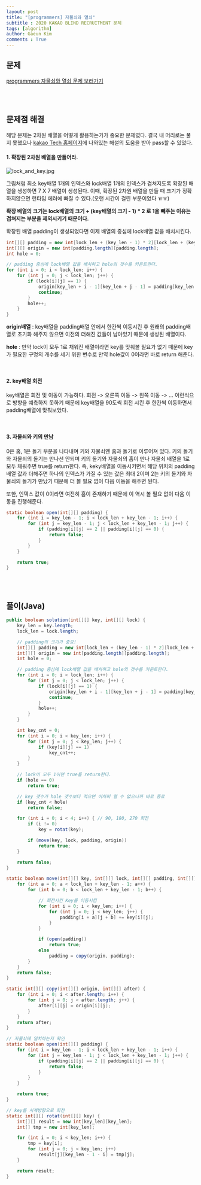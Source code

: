 ```yaml
---
layout: post
title: "[programmers] 자물쇠와 열쇠"
subtitle : 2020 KAKAO BLIND RECRUITMENT 문제
tags: [algorithm]
author: Gaeun Kim
comments : True
---
```


<h2>문제</h2>

[programmers 자물쇠와 열쇠 문제 보러가기](asset/img/200913_lock_and_key.jpg)

<br><br>

<h2>문제점 해결</h2>

해당 문제는 2차원 배열을 어떻게 활용하는가가 중요한 문제였다. 결국 내 머리로는 풀지 못했으나 [kakao Tech 홈페이지](https://tech.kakao.com/2019/10/02/kakao-blind-recruitment-2020-round1/)에 나와있는 해설의 도움을 받아 pass할 수 있었다.

#### 1. 확장된 2차원 배열을 만들어라.

![lock_and_key.jpg](C:\Users\we963\Downloads\자물쇠와_열쇠.jpg)

그림처럼 최소 key배열 1개의 인덱스와 lock배열 1개의 인덱스가 겹쳐지도록 확장된 배열을 생성하면 7 X 7 배열이 생성된다. 이때, 확장된 2차원 배열을 만들 때 크기가 정확하지않으면 런타임 에러에 빠질 수 있다.(오랜 시간이 걸린 부분이었다 ㅠㅠ)

**확장 배열의 크기는 lock배열의 크기 + (key배열의 크기 - 1) * 2 로 1을 빼주는 이유는 겹쳐지는 부분을 제외시키기 때문이다.**

확장된 배열 padding이 생성되었다면 이제 배열의 중심에 lock배열 값을 배치시킨다.

```java
int[][] padding = new int[lock_len + (key_len - 1) * 2][lock_len + (key_len - 1) * 2];
int[][] origin = new int[padding.length][padding.length];
int hole = 0;

// padding 중심에 lock배열 값을 배치하고 hole의 갯수를 카운트한다.
for (int i = 0; i < lock_len; i++) {
	for (int j = 0; j < lock_len; j++) {
		if (lock[i][j] == 1) {
			origin[key_len + i - 1][key_len + j - 1] = padding[key_len + i - 1][key_len + j - 1] = 1;
			continue;
		}
		hole++;
	}
}
```

**origin배열** : key배열을 padding배열 안에서 한칸씩 이동시킨 후 원래의 padding배열로 초기화 해주지 않으면 이전의 더해진 값들이 남아있기 때문에 생성된 배열이다.

**hole** : 만약 lock이 모두 1로 채워진 배열이라면 key를 맞춰볼 필요가 없기 때문에 key가 필요한 구멍의 개수를 세기 위한 변수로 만약 hole값이 0이라면 바로 return 해준다.

<br>

#### 2. key배열 회전

key배열은 회전 및 이동이 가능하다. 회전 -> 오른쪽 이동 -> 왼쪽 이동 -> ... 이런식으로 방향을 예측하지 못하기 때문에 key배열을 90도씩 회전 시킨 후 한칸씩 이동하면서 padding배열에 맞춰보았다.

<br>

#### 3. 자물쇠와 키의 만남

0은 홈, 1은 돌기 부분을 나타내며 키와 자물쇠엔 홈과 돌기로 이루어져 있다. 키의 돌기와 자물쇠의 돌기는 만나선 안되며 키의 돌기와 자물쇠의 홈이 만나 자물쇠 배열을 1로 모두 채워주면 true를 return한다. 즉, keky배열을 이동시키면서 해당 위치의 padding배열 값과 더해주면 하나의 인덱스가 가질 수 있는 값은 최대 2이며 2는 키의 돌기와 자물쇠의 돌기가 만났기 때문에 더 볼 필요 없이 다음 이동을 해주면 된다.

또한, 인덱스 값이 0이라면 여전히 홈이 존재하기 때문에 이 역시 볼 필요 없이 다음 이동을 진행해준다.

```java
static boolean open(int[][] padding) {
	for (int i = key_len - 1; i < lock_len + key_len - 1; i++) {
		for (int j = key_len - 1; j < lock_len + key_len - 1; j++) {
			if (padding[i][j] == 2 || padding[i][j] == 0) {
				return false;
			}
		}
	}

	return true;
}
```

<br><br>

<h2>풀이(Java)</h2>

```java
public boolean solution(int[][] key, int[][] lock) {
	key_len = key.length;
	lock_len = lock.length;

	// padding의 크기가 중요!
	int[][] padding = new int[lock_len + (key_len - 1) * 2][lock_len + (key_len - 1) * 2];
	int[][] origin = new int[padding.length][padding.length];
	int hole = 0;

	// padding 중심에 lock배열 값을 배치하고 hole의 갯수를 카운트한다.
	for (int i = 0; i < lock_len; i++) {
		for (int j = 0; j < lock_len; j++) {
			if (lock[i][j] == 1) {
				origin[key_len + i - 1][key_len + j - 1] = padding[key_len + i - 1][key_len + j - 1] = 1;
				continue;
			}
			hole++;
		}
	}

	int key_cnt = 0;
	for (int i = 0; i < key_len; i++) {
		for (int j = 0; j < key_len; j++) {
			if (key[i][j] == 1)
				key_cnt++;
		}
	}

	// lock이 모두 1이면 true를 return한다.
	if (hole == 0)
		return true;

	// key 갯수가 hole 갯수보다 적으면 어차피 열 수 없으니까 바로 종료
	if (key_cnt < hole)
		return false;

	for (int i = 0; i < 4; i++) { // 90, 180, 270 회전
		if (i != 0)
			key = rotat(key);

		if (move(key, lock, padding, origin))
			return true;
	}

	return false;
}

static boolean move(int[][] key, int[][] lock, int[][] padding, int[][] origin) {
	for (int a = 0; a < lock_len + key_len - 1; a++) {
		for (int b = 0; b < lock_len + key_len - 1; b++) {

			// 회전시킨 Key를 이동시킴
			for (int i = 0; i < key_len; i++) {
				for (int j = 0; j < key_len; j++) {
					padding[i + a][j + b] += key[i][j];
				}
			}

			if (open(padding))
				return true;
			else
				padding = copy(origin, padding);
		}
	}
	return false;
}

static int[][] copy(int[][] origin, int[][] after) {
	for (int i = 0; i < after.length; i++) {
		for (int j = 0; j < after.length; j++) {
			after[i][j] = origin[i][j];
		}
	}
	return after;
}

// 자물쇠에 일치하는지 확인
static boolean open(int[][] padding) {
	for (int i = key_len - 1; i < lock_len + key_len - 1; i++) {
		for (int j = key_len - 1; j < lock_len + key_len - 1; j++) {
			if (padding[i][j] == 2 || padding[i][j] == 0) {
				return false;
			}
		}
	}

	return true;
}

// key를 시계방향으로 회전
static int[][] rotat(int[][] key) {
	int[][] result = new int[key_len][key_len];
	int[] tmp = new int[key_len];

	for (int i = 0; i < key_len; i++) {
		tmp = key[i];
		for (int j = 0; j < key_len; j++)
			result[j][key_len - 1 - i] = tmp[j];
	}

	return result;
}
```



